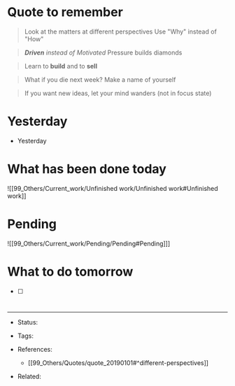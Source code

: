 # Quote to remember
>Look at the matters at different perspectives
>Use "Why" instead of "How"

>_**Driven** instead of Motivated_
>Pressure builds diamonds

>Learn to **build** and to **sell**

>What if you die next week?
>Make a name of yourself

>If you want new ideas, let your mind wanders (not in focus state)

# Yesterday
- Yesterday

# What has been done today
![[99_Others/Current_work/Unfinished work/Unfinished work#Unfinished work]]


# Pending
![[99_Others/Current_work/Pending/Pending#Pending]]]


# What to do tomorrow 
- [ ] 





#

---
- Status: 

- Tags: 

- References:
	- [[99_Others/Quotes/quote_20190101#^different-perspectives]]

- Related: 
